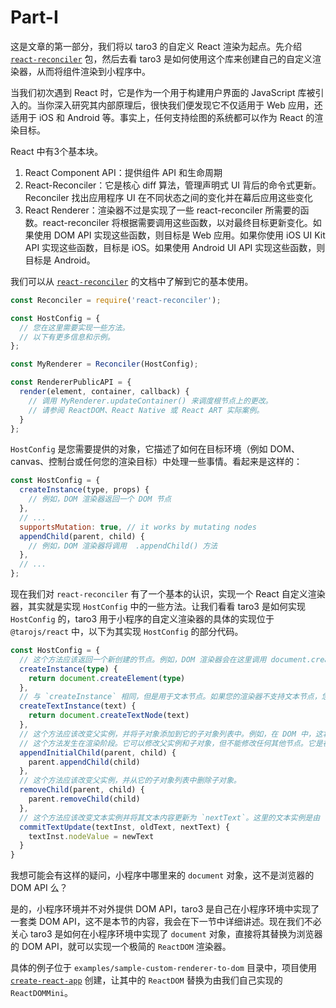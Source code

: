 # Part-I

这是文章的第一部分，我们将以 taro3 的自定义 React 渲染为起点。先介绍 [`react-reconciler`](https://github.com/facebook/react/tree/master/packages/react-reconciler) 包，然后去看 taro3 是如何使用这个库来创建自己的自定义渲染器，从而将组件渲染到小程序中。

当我们初次遇到 React 时，它是作为一个用于构建用户界面的 JavaScript 库被引入的。当你深入研究其内部原理后，很快我们便发现它不仅适用于 Web 应用，还适用于 iOS 和 Android 等。事实上，任何支持绘图的系统都可以作为 React 的渲染目标。

React 中有3个基本块。

1. React Component API：提供组件 API 和生命周期
2. React-Reconciler：它是核心 diff 算法，管理声明式 UI 背后的命令式更新。Reconciler 找出应用程序 UI 在不同状态之间的变化并在幕后应用这些变化
3. React Renderer：渲染器不过是实现了一些 react-reconciler 所需要的函数。react-reconciler 将根据需要调用这些函数，以对最终目标更新变化。如果使用 DOM API 实现这些函数，则目标是 Web 应用。如果你使用 iOS UI Kit API 实现这些函数，目标是 iOS。如果使用 Android UI API 实现这些函数，则目标是 Android。

我们可以从 [`react-reconciler`](https://github.com/facebook/react/tree/master/packages/react-reconciler) 的文档中了解到它的基本使用。

```javascript
const Reconciler = require('react-reconciler');

const HostConfig = {
  // 您在这里需要实现一些方法。
  // 以下有更多信息和示例。
};

const MyRenderer = Reconciler(HostConfig);

const RendererPublicAPI = {
  render(element, container, callback) {
    // 调用 MyRenderer.updateContainer() 来调度根节点上的更改。
    // 请参阅 ReactDOM、React Native 或 React ART 实际案例。
  }
};
```

`HostConfig` 是您需要提供的对象，它描述了如何在目标环境（例如 DOM、canvas、控制台或任何您的渲染目标）中处理一些事情。看起来是这样的：

```javascript
const HostConfig = {
  createInstance(type, props) {
    // 例如，DOM 渲染器返回一个 DOM 节点
  },
  // ...
  supportsMutation: true, // it works by mutating nodes
  appendChild(parent, child) {
    // 例如，DOM 渲染器将调用  .appendChild() 方法
  },
  // ...
};
```

现在我们对 `react-reconciler` 有了一个基本的认识，实现一个 React 自定义渲染器，其实就是实现 `HostConfig` 中的一些方法。让我们看看 taro3 是如何实现 `HostConfig` 的，taro3 用于小程序的自定义渲染器的具体的实现位于 `@tarojs/react` 中，以下为其实现 `HostConfig` 的部分代码。

```typescript
const HostConfig = {
  // 这个方法应该返回一个新创建的节点。例如，DOM 渲染器会在这里调用 document.createElement(type)，然后从 props 设置属性。
  createInstance(type) {
    return document.createElement(type)
  },
  // 与 `createInstance` 相同，但是用于文本节点。如果您的渲染器不支持文本节点，您可以在这里抛出异常。
  createTextInstance(text) {
    return document.createTextNode(text)
  },
  // 这个方法应该改变父实例，并将子对象添加到它的子对象列表中。例如，在 DOM 中，这将调用 `parentInstance.appendChild(child)` 方法。
  // 这个方法发生在渲染阶段。它可以修改父实例和子对象，但不能修改任何其他节点。它是在树还在构建时调用的，并没有渲染到屏幕上的实际树。
  appendInitialChild(parent, child) {
    parent.appendChild(child)
  },
  // 这个方法应该改变父实例，并从它的子对象列表中删除子对象。
  removeChild(parent, child) {
    parent.removeChild(child)
  },
  // 这个方法应该改变文本实例并将其文本内容更新为 `nextText`。这里的文本实例是由 `createTextInstance` 方法创建的节点。
  commitTextUpdate(textInst, oldText, nextText) {
    textInst.nodeValue = newText
  }
}
```

我想可能会有这样的疑问，小程序中哪里来的 `document` 对象，这不是浏览器的 DOM API 么？

是的，小程序环境并不对外提供 DOM API，taro3 是自己在小程序环境中实现了一套类 DOM API，这不是本节的内容，我会在下一节中详细讲述。现在我们不必关心 taro3 是如何在小程序环境中实现了 `document` 对象，直接将其替换为浏览器的 DOM API，就可以实现一个极简的 `ReactDOM` 渲染器。

具体的例子位于 `examples/sample-custom-renderer-to-dom` 目录中，项目使用 [`create-react-app`](https://github.com/facebook/create-react-app) 创建，让其中的 `ReactDOM` 替换为由我们自己实现的 `ReactDOMMini`。
